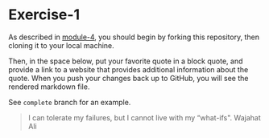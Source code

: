 # Exercise-1

As described in [module-4](https://github.com/INFO-201/m4-git-intro), you should begin by forking this repository, then cloning it to your local machine.

Then, in the space below, put your favorite quote in a block quote, and provide a link to a website that provides additional information about the quote. When you push your changes back up to GitHub, you will see the rendered markdown file.

See `complete` branch for an example.


> I can tolerate my failures, but I cannot live with my “what-ifs".
>   Wajahat Ali

